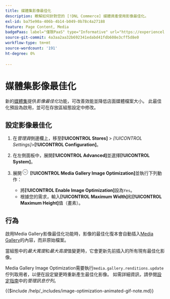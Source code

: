 ```yaml
---
title: 媒體集影像最佳化
description: 瞭解如何針對您的 [!DNL Commerce] 媒體資產使用影像最佳化。
exl-id: ba75e90a-406b-4b14-b049-0b78c4a27188
feature: Page Content, Media
badgePaas: label="僅限PaaS" type="Informative" url="https://experienceleague.adobe.com/en/docs/commerce/user-guides/product-solutions" tooltip="僅適用於雲端專案(Adobe管理的PaaS基礎結構)和內部部署專案的Adobe Commerce 。"
source-git-commit: 4a3aa2aa32b692341edabd41fdb608e3cff5d8e0
workflow-type: tm+mt
source-wordcount: '191'
ht-degree: 0%

---
```


# 媒體集影像最佳化

新的[媒體集](media-gallery.md)提供&#x200B;_影像最佳化_&#x200B;功能，可改善效能並降低店面媒體檔案大小。 此最佳化預設為啟用，並可在存放區組態設定中修改。

## 設定影像最佳化

1. 在&#x200B;_管理員_&#x200B;側邊欄上，移至&#x200B;**[!UICONTROL Stores]** > _[!UICONTROL Settings]_>**[!UICONTROL Configuration]**。

1. 在左側面板中，展開&#x200B;**[!UICONTROL Advanced]**&#x200B;並選擇&#x200B;**[!UICONTROL System]**。

1. 展開![擴充選擇器](../assets/icon-display-expand.png) **[!UICONTROL Media Gallery Image Optimization]**&#x200B;並執行下列動作：

   - 將&#x200B;**[!UICONTROL Enable Image Optimization]**&#x200B;設為`Yes`。
   - 根據您的需求，輸入&#x200B;**[!UICONTROL Maximum Width]**&#x200B;和&#x200B;**[!UICONTROL Maximum Height]**&#x200B;值（畫素）。

## 行為

啟用Media Gallery影像最佳化功能時，影像的最佳化復本會自動插入[Media Gallery](media-gallery.md)的內容，而非原始檔案。

當組態中的&#x200B;_最大寬度_&#x200B;和&#x200B;_最大高度_&#x200B;值變更時，它會更新先前插入的所有現有最佳化影像。

Media Gallery Image Optimization需要執行`media.gallery.renditions.update`佇列取用者，以便在設定變更時重新產生最佳化影像。 如需詳細資訊，請參閱[設定指南](https://experienceleague.adobe.com/docs/commerce-operations/configuration-guide/message-queues/manage-message-queues.html)中的&#x200B;_管理訊息佇列_。

{{$include /help/_includes/image-optimization-animated-gif-note.md}}

<!-- Last updated from includes: 2024-01-30 15:43:39 -->
